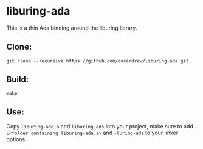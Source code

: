 # liburing-ada

This is a thin Ada binding around the liburing library.

## Clone:

```
git clone --recursive https://github.com/docandrew/liburing-ada.git
```

## Build:

```
make
```

## Use:

Copy `liburing-ada.a` and `liburing.ads` into your project, make sure to add
`-L<folder containing liburing-ada.a>` and `-luring-ada` to your linker options.